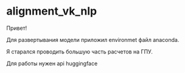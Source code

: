 # alignment_vk_nlp

Привет!

Для развертывания модели приложил environmet файл anaconda.

Я старался проводить большую часть расчетов на ГПУ. 

Для работы нужен api huggingface
